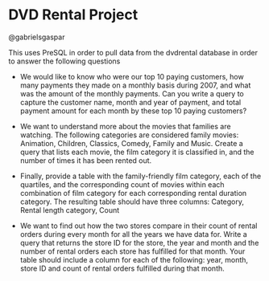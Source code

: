 # DVD Rental Project
@gabrielsgaspar


This uses PreSQL in order to pull data from the dvdrental database in order to answer the following questions

- We would like to know who were our top 10 paying customers, how many payments they made on a monthly basis during 2007, and what was the amount of the monthly payments. Can you write a query to capture the customer name, month and year of payment, and total payment amount for each month by these top 10 paying customers?

- We want to understand more about the movies that families are watching. The following categories are considered family movies: Animation, Children, Classics, Comedy, Family and Music.
Create a query that lists each movie, the film category it is classified in, and the number of times it has been rented out.

- Finally, provide a table with the family-friendly film category, each of the quartiles, and the corresponding count of movies within each combination of film category for each corresponding rental duration category. The resulting table should have three columns:
Category, Rental length category, Count

- We want to find out how the two stores compare in their count of rental orders during every month for all the years we have data for. Write a query that returns the store ID for the store, the year and month and the number of rental orders each store has fulfilled for that month. Your table should include a column for each of the following: year, month, store ID and count of rental orders fulfilled during that month.
